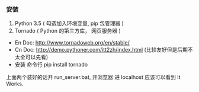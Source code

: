 ### 安装
1. Python 3.5 ( 勾选加入环境变量, pip 包管理器 )
2. Tornado ( Python 的第三方库， 网页服务器 )
  - En Doc: http://www.tornadoweb.org/en/stable/
  - Cn Doc: http://demo.pythoner.com/itt2zh/index.html (比较友好但是后期不太全可以先看)
  - 安装 命令行 pip install tornado

上面两个装好的话开 run_server.bat, 开浏览器 进 localhost 应该可以看到 It Works.
